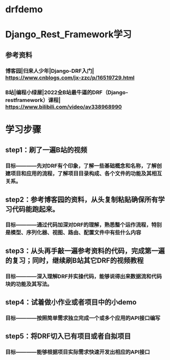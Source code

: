 # drfdemo
# Django_Rest_Framework学习
## 参考资料
### 博客园|归来人少年|Django-DRF入门| https://www.cnblogs.com/jx-zzc/p/16519729.html
### B站|编程小绿屋|2022全B站最牛逼的DRF（Django-restframework）课程| https://www.bilibili.com/video/av338968990

# 学习步骤
## step1：刷了一遍B站的视频
### 目标————先对DRF有个印象，了解一些基础概念和名称，了解创建项目和应用的流程，了解项目目录构成、各个文件的功能及其相互关系。

## step2：参考博客园的资料，从头复制粘贴确保所有学习代码能跑起来。
### 目标————通过代码加深对DRF的理解，熟悉整个运作流程，特别是模型、序列化器、视图、路由、配置文件中有些什么内容

## step3：从头再手敲一遍参考资料的代码，完成第一遍的复习；同时，继续刷B站其它DRF的视频教程
### 目标————深入理解DRF并实操代码，能够说得出来数据流和代码块的功能及其写法。

## step4：试着做小作业或者项目中的小demo
### 目标————按照简单需求独立完成一个或多个应用的API接口编写

## step5：将DRF切入已有项目或者自拟项目
### 目标————能够根据项目实际需求快速开发出相应的API接口